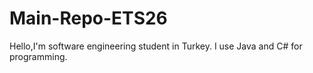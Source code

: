 # Main-Repo-ETS26
Hello,I'm software engineering student in Turkey.
I use Java and C# for programming. 
